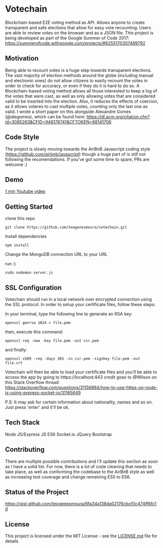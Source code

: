 # Votechain

Blockchain-based E2E voting method as API. Allows anyone to create transparent and safe elections that allow for easy vote recounting. Users are able to review votes on the browser and as a JSON file. This project is being developed as part of the Google Summer of Code 2017:
https://summerofcode.withgoogle.com/projects/#6255170307489792

## Motivation

Being able to recount votes is a huge step towards transparent elections. The vast majority of election methods around the globe (including manual and electronic ones) do not allow citizens to easily recount the votes in order to check for accuracy, or even if they do it is hard to do so. A Blockchain-based voting method allows all those interested to keep a log of the votes that were cast, as well as only allowing votes that are considered valid to be inserted into the election. Also, it reduces the effects of coercion, as it allows voteres to cast multiple votes, counting only the last one as valid. 
I wrote a short paper on this alongside Alexandre Gomes (@alegomes), which can be found here:
https://dl.acm.org/citation.cfm?id=3085263&CFID=948178741&CFTOKEN=68141706

## Code Style
The project is slowly moving towards the AirBnB Javascript coding style (https://github.com/airbnb/javascript) though a huge part of is still not following the recomendations. If you've got some time to spare, PRs are welcome :) 

## Demo
[1 min Youtube video](https://youtu.be/lfjZtcb2u40 "Votechain Demo")

## Getting Started

clone this repo
```
git clone https://github.com/teogenesmoura/votechain.git
``` 
Install dependencies
``` 
npm install 
``` 
Change the MongoDB connection URL to your URL

run :)
``` 
sudo nodemon server.js
```

## SSL Configuration
Votechain should run in a local network over encrypted connection using
the SSL protocol. In order to setup your certificate files, follow
these steps:

In your terminal, type the following line to generate an RSA key:
```
openssl genrsa 1024 > file.pem
```

then, execute this command:
```
openssl req -new -key file.pem -out csr.pem
```
and finally:
```
openssl x509 -req -days 365 -in csr.pem -signkey file.pem -out file.crt
```
Votechain will then be able to load your certificate files and you'll be able to access the app by going to https://localhost:443
credit goes to @Wilson on this Stack Overflow thread:
https://stackoverflow.com/questions/31156884/how-to-use-https-on-node-js-using-express-socket-io/31165649

P.S: It may ask for certain information about nationality, names and so on. Just press 'enter' and it'll be ok.
## Tech Stack
Node JS/Express JS
ES6 
Socket.io
JQuery
Bootstrap

## Contributing

There are multiple possible contributions and I'll update this section as soon as I have a solid list. For now, there is a lot of code cleaning that needs to take place, as well as conforming the codebase to the AirBnB style as well as 
increasing test coverage and change remaining ES5 to ES6.

## Status of the Project 

https://gist.github.com/teogenesmoura/6fa34a138da02176cbcf0c474ff6fc1d

## License

This project is licensed under the MIT License - see the [LICENSE.md](LICENSE.md) file for details


